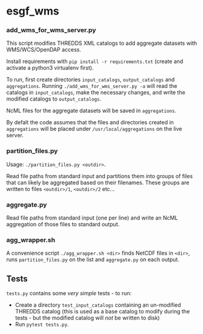 # esgf_wms

### add_wms_for_wms_server.py

This script modifies THREDDS XML catalogs to add aggregate datasets with
WMS/WCS/OpenDAP access.

Install requirements with `pip install -r requirements.txt` (create and activate a python3
virtualenv first).

To run, first create directories `input_catalogs`, `output_catalogs` and `aggregations`.
Running `./add_wms_for_wms_server.py -a` will read the catalogs in `input_catalogs`, make the
necessary changes, and write the modified catalogs to `output_catalogs`.

NcML files for the aggregate datasets will be saved in `aggregations`.

By defalt the code assumes that the files and directories created in `aggregations` will be placed
under `/usr/local/aggregations` on the live server.

### partition_files.py

Usage: `./partition_files.py <outdir>`.

Read file paths from standard input and partitions them into groups of files that can likely be
aggregated based on their filenames. These groups are written to files `<outdir>/1`, `<outdir>/2`
etc...

### aggregate.py

Read file paths from standard input (one per line) and write an NcML aggregation of those files to
standard output.

### agg_wrapper.sh

A convenience script `./agg_wrapper.sh <dir>` finds NetCDF files in `<dir>`, runs
`partition_files.py` on the list and `aggregate.py` on each output.

## Tests

`tests.py` contains some *very simple* tests - to run:

* Create a directory `test_input_catalogs` containing an un-modified THREDDS
  catalog (this is used as a base catalog to modify during the tests - but the
  modified catalog will *not* be written to disk)
* Run `pytest tests.py`.
